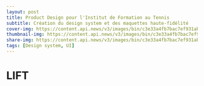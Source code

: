 ```yaml
---
layout: post
title: Product Design pour l'Institut de Formation au Tennis
subtitle: Création du design system et des maquettes haute-fidélité
cover-img: https://content.api.news/v3/images/bin/c3e33a4fb7bac7ef931ab6d2775463d0
thumbnail-img: https://content.api.news/v3/images/bin/c3e33a4fb7bac7ef931ab6d2775463d0
share-img: https://content.api.news/v3/images/bin/c3e33a4fb7bac7ef931ab6d2775463d0
tags: [Design system, UI]
---
```


# LIFT

